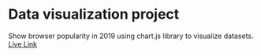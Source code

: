 # Data visualization project

Show browser popularity in 2019 using chart.js library to visualize datasets.
[Live Link](https://niklus.github.io/data-visualization/)

